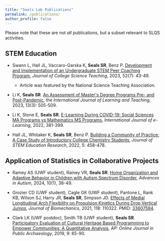 ```yaml
---
title: "Seals Lab Publications"
permalink: /publications/
author_profile: false
---
```


Please note that these are not *all* publications, but a subset relevant to SLQS activities.

STEM Education
------
* Swann L, Hall JL, Vaccaro-Garska K, <b>Seals SR</b>, Benz P. <a href = "https://www.nsta.org/journal-college-science-teaching/journal-college-science-teaching-fall-2023/development-and">Development and Implementation of an Undergraduate STEM Peer Coaching Program</a>, <i>Journal of College Science Teaching</i>, 2023, 52(7): 43-49. 

    * Article was featured by the National Science Teaching Association.

* Li K, <b>Seals SR</b>. <a href="http://www.ijiet.org/show-186-2426-1.html">An Assessment of Master's Degree Programs Pre- and Post-Pandemic</a>, the <i>International Journal of Learning and Teaching</i>, 2023, 13(3): 505-509.

* Li K, Stone E, <b>Seals SR</b>. <a href="https://www.learntechlib.org/p/219805/">E-Learning During COVID-19: Social Sciences MA Programs vs Mathematics MS Programs</a>, <i>International Journal of e-Learning</i>, 2022, 381-399.

* Hall JL, Whitaker K, <b>Seals SR</b>, Benz P. <a href = "https://link.springer.com/article/10.1007/s41979-022-00073-7">Building a Community of Practice: A Case Study of Introductory College Chemistry Students</a>,  <i>Journal of STEM Education Research</i>, 2022, 5: 458-478.

Application of Statistics in Collaborative Projects
------
* Ramey AS (UWF student), Rainey VR, <b>Seals SR</b>. <a href="https://www.emerald.com/insight/content/doi/10.1108/AIA-04-2023-0018/full/html">Home Organization and Adaptive Behavior in Children with Autism Spectrum Disorder</a>, <i>Advances in Autism</i>, 2024, 10(1), 38-49.

* Grozier CD (UWF student), Cagle GK (UWF student), Pantone L, Rank KB, Wilson SJ, Harry JR, <b>Seals SR</b>, Simpson JD. <a href="https://www.sciencedirect.com/science/article/pii/S0021929021001020?via%3Dihub">Effects of Medial Longitudinal Arch Flexibility on Propulsion Kinetics During Drop Vertical Jumps</a>, <i>Journal of Biomechanics</i>, 2021, 118: 110322. PMID: <a href="https://pubmed.ncbi.nlm.nih.gov/33607594/">33607594</a>.

* Clark LK (UWF postdoc), Smith TB (UWF student), <b>Seals SR</b>. <a href="http://revistas.jasarqueologia.es/index.php/APJournal/article/view/233">Participatory Evaluation of Cultural Heritage Based Programming to Empower Communities: A Quantitative Analysis</a>, <i>AP: Online Journal in Public Archaeology</i>, 2019, 9: 65-90. 

